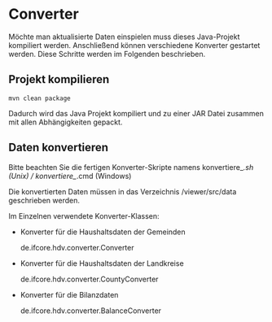 # Converter

Möchte man aktualisierte Daten einspielen muss dieses Java-Projekt
kompiliert werden. Anschließend können verschiedene Konverter gestartet werden.
Diese Schritte werden im Folgenden beschrieben.

## Projekt kompilieren

	mvn clean package

Dadurch wird das Java Projekt kompiliert und zu einer JAR Datei zusammen
mit allen Abhängigkeiten gepackt.

## Daten konvertieren

Bitte beachten Sie die fertigen Konverter-Skripte namens konvertiere_*.sh (Unix) / konvertiere_*.cmd (Windows)

Die konvertierten Daten müssen in das Verzeichnis /viewer/src/data geschrieben werden.

Im Einzelnen verwendete Konverter-Klassen:

*	Konverter für die Haushaltsdaten der Gemeinden

	de.ifcore.hdv.converter.Converter <Einnahmen-Datei> <Ausgaben-Datei> <Einwohnerzahl-Datei> <Flaechen-Datei> <Ausgabe-Verzeichnis>

*	Konverter für die Haushaltsdaten der Landkreise

	de.ifcore.hdv.converter.CountyConverter <Einnahmen-Datei> <Ausgaben-Datei> <Einwohnerzahl-Datei> <Flaechen-Datei> <Ausgabe-Verzeichnis>

*	Konverter für die Bilanzdaten

	de.ifcore.hdv.converter.BalanceConverter <Bilanzdaten-Datei> <Ausgabe-Verzeichnis>


